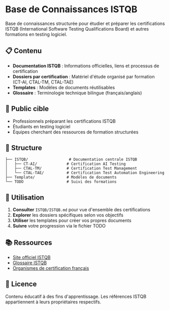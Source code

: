 # Base de Connaissances ISTQB

Base de connaissances structurée pour étudier et préparer les certifications ISTQB (International Software Testing Qualifications Board) et autres formations en testing logiciel.

## 📋 Contenu

- **Documentation ISTQB** : Informations officielles, liens et processus de certification
- **Dossiers par certification** : Matériel d'étude organisé par formation (CT-AI, CTAL-TM, CTAL-TAE)
- **Templates** : Modèles de documents réutilisables
- **Glossaire** : Terminologie technique bilingue (français/anglais)

## 🎯 Public cible

- Professionnels préparant les certifications ISTQB
- Étudiants en testing logiciel
- Équipes cherchant des ressources de formation structurées

## 📁 Structure

```
├── ISTQB/                  # Documentation centrale ISTQB
│   ├── CT-AI/             # Certification AI Testing
│   ├── CTAL-TM/           # Certification Test Management
│   └── CTAL-TAE/          # Certification Test Automation Engineering
├── Template/              # Modèles de documents
└── TODO                   # Suivi des formations
```

## 🚀 Utilisation

1. **Consulter** `ISTQB/ISTQB.md` pour vue d'ensemble des certifications
2. **Explorer** les dossiers spécifiques selon vos objectifs
3. **Utiliser** les templates pour créer vos propres documents
4. **Suivre** votre progression via le fichier TODO

## 📚 Ressources

- [Site officiel ISTQB](https://www.istqb.org/)
- [Glossaire ISTQB](https://glossary.istqb.org/)
- [Organismes de certification français](https://cftl.fr/)

## 📝 Licence

Contenu éducatif à des fins d'apprentissage. Les références ISTQB appartiennent à leurs propriétaires respectifs. 